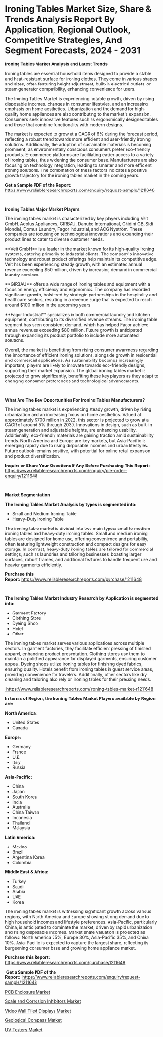 <p><h1>Ironing Tables Market Size, Share & Trends Analysis Report By Application, Regional Outlook, Competitive Strategies, And Segment Forecasts, 2024 - 2031</h1></p><p><strong>Ironing Tables Market Analysis and Latest Trends</strong></p>
<p><p>Ironing tables are essential household items designed to provide a stable and heat-resistant surface for ironing clothes. They come in various shapes and sizes, often featuring height adjustment, built-in electrical outlets, or steam generator compatibility, enhancing convenience for users.</p><p>The Ironing Tables Market is experiencing notable growth, driven by rising disposable incomes, changes in consumer lifestyles, and an increasing emphasis on home aesthetics. Urbanization and the demand for high-quality home appliances are also contributing to the market's expansion. Consumers seek innovative features such as ergonomically designed tables and those that combine functionality with modern designs.</p><p>The market is expected to grow at a CAGR of 6% during the forecast period, reflecting a robust trend towards more efficient and user-friendly ironing solutions. Additionally, the adoption of sustainable materials is becoming prominent, as environmentally conscious consumers prefer eco-friendly products. E-commerce platforms are facilitating easier access to a variety of ironing tables, thus widening the consumer base. Manufacturers are also focusing on technology integration, leading to smarter and more efficient ironing solutions. The combination of these factors indicates a positive growth trajectory for the ironing tables market in the coming years.</p></p>
<p><strong>Get a Sample PDF of the Report:&nbsp;</strong> <a href="https://www.reliableresearchreports.com/enquiry/request-sample/1211648?utm_campaign=83&utm_medium=2&utm_source=Github&utm_content=ia&utm_term=05102024&utm_id=ironing-tables">https://www.reliableresearchreports.com/enquiry/request-sample/1211648</a></p>
<p>&nbsp;</p>
<p><strong>Ironing Tables Major Market Players</strong></p>
<p><p>The ironing tables market is characterized by key players including Veit GmbH, Aeolus Appliances, GIRBAU, Danube International, Ghidini GB, Sidi Mondial, Domus Laundry, Fagor Industrial, and ACG Nyström. These companies are focusing on technological innovations and expanding their product lines to cater to diverse customer needs.</p><p>**Veit GmbH** is a leader in the market known for its high-quality ironing systems, catering primarily to industrial clients. The company's innovative technology and robust product offerings help maintain its competitive edge. Veit has been experiencing steady growth, with an estimated annual revenue exceeding $50 million, driven by increasing demand in commercial laundry services.</p><p>**GIRBAU** offers a wide range of ironing tables and equipment with a focus on energy efficiency and ergonomics. The company has recorded significant growth, bolstered by strategic partnerships in the hospitality and healthcare sectors, resulting in a revenue surge that is expected to reach around $100 million in the upcoming years.</p><p>**Fagor Industrial** specializes in both commercial laundry and kitchen equipment, contributing to its diversified revenue streams. The ironing table segment has seen consistent demand, which has helped Fagor achieve annual revenues exceeding $80 million. Future growth is anticipated through expanding its product portfolio to include more automated solutions.</p><p>Overall, the market is benefitting from rising consumer awareness regarding the importance of efficient ironing solutions, alongside growth in residential and commercial applications. As sustainability becomes increasingly important, players are likely to innovate towards eco-friendly designs, supporting their market expansion. The global ironing tables market is projected to grow significantly, benefiting these key players as they adapt to changing consumer preferences and technological advancements.</p></p>
<p>&nbsp;</p>
<p><strong>What Are The Key Opportunities For Ironing Tables Manufacturers?</strong></p>
<p><p>The ironing tables market is experiencing steady growth, driven by rising urbanization and an increasing focus on home aesthetics. Valued at approximately $700 million in 2022, this sector is projected to grow at a CAGR of around 5% through 2030. Innovations in design, such as built-in steam generation and adjustable heights, are enhancing usability. Additionally, eco-friendly materials are gaining traction amid sustainability trends. North America and Europe are key markets, but Asia-Pacific is emerging rapidly due to rising disposable incomes and urban lifestyles. Future outlook remains positive, with potential for online retail expansion and product diversification.</p></p>
<p><strong>Inquire or Share Your Questions If Any Before Purchasing This Report:</strong> <a href="https://www.reliableresearchreports.com/enquiry/pre-order-enquiry/1211648?utm_campaign=83&utm_medium=2&utm_source=Github&utm_content=ia&utm_term=05102024&utm_id=ironing-tables">https://www.reliableresearchreports.com/enquiry/pre-order-enquiry/1211648</a></p>
<p>&nbsp;</p>
<p><strong>Market Segmentation</strong></p>
<p><strong>The Ironing Tables Market Analysis by types is segmented into:</strong></p>
<p><ul><li>Small and Medium Ironing Table</li><li>Heavy-Duty Ironing Table</li></ul></p>
<p><p>The ironing table market is divided into two main types: small to medium ironing tables and heavy-duty ironing tables. Small and medium ironing tables are designed for home use, offering convenience and portability, often featuring lightweight construction and compact designs for easy storage. In contrast, heavy-duty ironing tables are tailored for commercial settings, such as laundries and tailoring businesses, boasting larger surfaces, robust frames, and additional features to handle frequent use and heavier garments efficiently.</p></p>
<p><strong>Purchase this Report:&nbsp;</strong><a href="https://www.reliableresearchreports.com/purchase/1211648?utm_campaign=83&utm_medium=2&utm_source=Github&utm_content=ia&utm_term=05102024&utm_id=ironing-tables">https://www.reliableresearchreports.com/purchase/1211648</a></p>
<p>&nbsp;</p>
<p><strong>The Ironing Tables Market Industry Research by Application is segmented into:</strong></p>
<p><ul><li>Garment Factory</li><li>Clothing Store</li><li>Dyeing Shop</li><li>Hotel</li><li>Other</li></ul></p>
<p><p>The ironing tables market serves various applications across multiple sectors. In garment factories, they facilitate efficient pressing of finished apparel, enhancing product presentation. Clothing stores use them to maintain a polished appearance for displayed garments, ensuring customer appeal. Dyeing shops utilize ironing tables for finishing dyed fabrics, ensuring quality. Hotels benefit from ironing tables in guest service areas, providing convenience for travelers. Additionally, other sectors like dry cleaning and tailoring also rely on ironing tables for their pressing needs.</p></p>
<p><a href="https://www.reliableresearchreports.com/ironing-tables-market-r1211648?utm_campaign=83&utm_medium=2&utm_source=Github&utm_content=ia&utm_term=05102024&utm_id=ironing-tables">&nbsp;https://www.reliableresearchreports.com/ironing-tables-market-r1211648</a></p>
<p><strong>In terms of Region, the Ironing Tables Market Players available by Region are:</strong></p>
<p>
    <p> <strong> North America: </strong>
        <ul>
            <li>United States</li>
            <li>Canada</li>
        </ul>
        </p> 
    <p> <strong> Europe: </strong>
        <ul>
            <li>Germany</li>
            <li>France</li>
            <li>U.K.</li>
            <li>Italy</li>
            <li>Russia</li>
        </ul>
        </p> 
    <p> <strong> Asia-Pacific: </strong>
        <ul>
            <li>China</li>
            <li>Japan</li>
            <li>South Korea</li>
            <li>India</li>
            <li>Australia</li>
            <li>China Taiwan</li>
            <li>Indonesia</li>
            <li>Thailand</li>
            <li>Malaysia</li>
        </ul>
        </p> 
    <p> <strong> Latin America: </strong>
        <ul>
            <li>Mexico</li>
            <li>Brazil</li>
            <li>Argentina Korea</li>
            <li>Colombia</li>
        </ul>
        </p> 
    <p> <strong> Middle East & Africa: </strong>
        <ul>
            <li>Turkey</li>
            <li>Saudi</li>
            <li>Arabia</li>
            <li>UAE</li>
            <li>Korea</li>
        </ul>
    </p>
    </p>
<p><p>The ironing tables market is witnessing significant growth across various regions, with North America and Europe showing strong demand due to high household incomes and lifestyle preferences. Asia-Pacific, particularly China, is anticipated to dominate the market, driven by rapid urbanization and rising disposable incomes. Market share valuation is projected as follows: North America 25%, Europe 30%, Asia-Pacific 35%, and China 10%. Asia-Pacific is expected to capture the largest share, reflecting its burgeoning consumer base and growing home appliance market.</p></p>
<p><strong>Purchase this Report: </strong><a href="https://www.reliableresearchreports.com/purchase/1211648?utm_campaign=83&utm_medium=2&utm_source=Github&utm_content=ia&utm_term=05102024&utm_id=ironing-tables">https://www.reliableresearchreports.com/purchase/1211648</a></p>
<p>&nbsp;<strong>Get a Sample PDF of the Report:&nbsp;&nbsp;</strong><a href="https://www.reliableresearchreports.com/enquiry/request-sample/1211648?utm_campaign=83&utm_medium=2&utm_source=Github&utm_content=ia&utm_term=05102024&utm_id=ironing-tables">https://www.reliableresearchreports.com/enquiry/request-sample/1211648</a></p>
<p><strong></strong></p>
<p><p><a href="https://www.linkedin.com/pulse/global-pcb-enclosure-market-size-trends-analysis-regional-i23zc?utm_campaign=83&utm_medium=2&utm_source=Github&utm_content=ia&utm_term=05102024&utm_id=ironing-tables">PCB Enclosure Market</a></p><p><a href="https://www.linkedin.com/pulse/scale-corrosion-inhibitors-industry-forecast-market-shifts-strategic-rbxuc?utm_campaign=83&utm_medium=2&utm_source=Github&utm_content=ia&utm_term=05102024&utm_id=ironing-tables">Scale and Corrosion Inhibitors Market</a></p><p><a href="https://issuu.com/reportprime-2/docs/video-wall-tiled-displays-market-si_cc0409cc0f9a17?utm_campaign=83&utm_medium=2&utm_source=Github&utm_content=ia&utm_term=05102024&utm_id=ironing-tables">Video Wall Tiled Displays Market</a></p><p><a href="https://github.com/ArmelaOsmani586/Market-Research-Report-List-1/blob/main/geological-compass-market.md?utm_campaign=83&utm_medium=2&utm_source=Github&utm_content=ia&utm_term=05102024&utm_id=ironing-tables">Geological Compass Market</a></p><p><a href="https://github.com/AdeaKodra585/Market-Research-Report-List-1/blob/main/uv-testers-market.md?utm_campaign=83&utm_medium=2&utm_source=Github&utm_content=ia&utm_term=05102024&utm_id=ironing-tables">UV Testers Market</a></p></p>